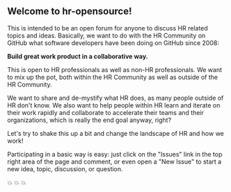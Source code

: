 ## Welcome to hr-opensource!


This is intended to be an open forum for anyone to discuss HR related topics and ideas. Basically, we want to do with the HR Community on GitHub what software developers have been doing on GitHub since 2008: 

**Build great work product in a collaborative way.**  

This is open to HR professionals as well as non-HR professionals. We want to mix up the pot, both within the HR Community as well as outside of the HR Community. 

We want to share and de-mystify what HR does, as many people outside of HR don't know. We also want to help people within HR learn and iterate on their work rapidly and collaborate to accelerate their teams and their organizations, which is really the end goal anyway, right? 

Let's try to shake this up a bit and change the landscape of HR and how we work!

Participating in a basic way is easy: just click on the "Issues" link in the top right area of the page and comment, or even open a "New Issue" to start a new idea, topic, discussion, or question.

:boom: :boom: :boom:


